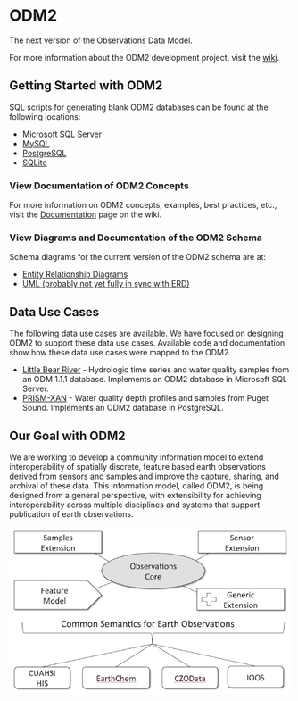 ODM2
====

The next version of the Observations Data Model.

For more information about the ODM2 development project, visit the [wiki](https://github.com/ODM2/ODM2/wiki). 

##  Getting Started with ODM2 ##

SQL scripts for generating blank ODM2 databases can be found at the following locations:

* [Microsoft SQL Server](https://github.com/ODM2/ODM2/blob/master/src/blank_schema_scripts/ms_sql_server/ODM2_for_MSSQL.sql)
* [MySQL](https://github.com/ODM2/ODM2/blob/master/src/blank_schema_scripts/mysql/ODM2_for_MySQL.sql)
* [PostgreSQL](https://github.com/ODM2/ODM2/blob/master/src/blank_schema_scripts/postgresql/ODM2_for_PostgreSQL.sql)
* [SQLite](https://github.com/ODM2/ODM2/blob/master/src/blank_schema_scripts/sqlite/ODM2_for_SQLite.sql)

###  View Documentation of ODM2 Concepts ###

For more information on ODM2 concepts, examples, best practices, etc., visit the [Documentation](https://github.com/ODM2/ODM2/wiki/documentation) page on the wiki.

###  View Diagrams and Documentation of the ODM2 Schema ###

Schema diagrams for the current version of the ODM2 schema are at:

* [Entity Relationship Diagrams](http://ODM2.github.io/ODM2/schemas/ODM2_Current/)
* [UML (probably not yet fully in sync with ERD)](http://ODM2.github.io/ODM2/uml/index.htm)


##  Data Use Cases ##

The following data use cases are available. We have focused on designing ODM2 to support these data use cases. Available code and documentation show how these data use cases were mapped to the ODM2.

* [Little Bear River](https://github.com/ODM2/ODM2/tree/master/usecases/littlebearriver) - Hydrologic time series and water quality samples from an ODM 1.1.1 database.  Implements an ODM2 database in Microsoft SQL Server.
* [PRISM-XAN](https://github.com/ODM2/ODM2/tree/master/usecases/prismxan) - Water quality depth profiles and samples from Puget Sound. Implements an ODM2 database in PostgreSQL.

##  Our Goal with ODM2 ##

We are working to develop a community information model to extend interoperability of spatially discrete, feature based earth observations derived from sensors and samples and improve the capture, sharing, and archival of these data. This information model, called ODM2, is being designed from a general perspective, with extensibility for achieving interoperability across multiple disciplines and systems that support publication of earth observations.

![ODM2 Schematic](/doc/images/odm2_schematic.jpg)

